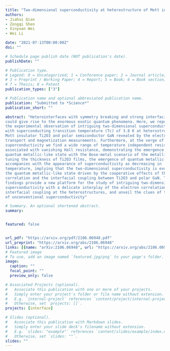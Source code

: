 ```yaml
---
title: "Two-dimensional superconductivity at heterostructure of Mott insulating titanium sesquioxide and polar semiconductor"
authors:
- Jiahui Qian
- Zongqi Shen
- Xinyuan Wei
- Wei Li

date: "2021-07-13T00:00:00Z"
doi: ""

# Schedule page publish date (NOT publication's date).
publishDate: ""

# Publication type.
# Legend: 0 = Uncategorized; 1 = Conference paper; 2 = Journal article;
# 3 = Preprint / Working Paper; 4 = Report; 5 = Book; 6 = Book section;
# 7 = Thesis; 8 = Patent
publication_types: ["3"]

# Publication name and optional abbreviated publication name.
publication: "Submitted to *Science*"
publication_short: ""

abstract: "Heterointerfaces with symmetry breaking and strong interfacial coupling
could give rise to the enormous exotic quantum phenomena. Here, we report on
the experimental observation of intriguing two-dimensional superconductivity
with superconducting transition temperature (Tc) of 3.8 K at heterostructure of
Mott insulator Ti2O3 and polar semiconductor GaN revealed by the electrical
transport and magnetization measurements. Furthermore, at the verge of
superconductivity we find a wide range of temperature independent resistance
associated with vanishing Hall resistance, demonstrating the emergence of
quantum metallic-like state with the Bose-metal scenario of the metallic phase. By
tuning the thickness of Ti2O3 films, the emergence of quantum metallic-like state
accompanies with the appearance of superconductivity as decreasing in
temperature, implying that the two-dimensional superconductivity is evolved from
the quantum metallic-like state driven by the cooperative effects of the electron
correlation and the interfacial coupling between Ti2O3 and polar GaN. These
findings provide a new platform for the study of intriguing two-dimensional
superconductivity with a delicate interplay of the electron correlation and the
interfacial coupling at the heterostructures, and unveil the clues of the mechanism
of unconventional superconductivity"

# Summary. An optional shortened abstract.
summary: 


featured: false


url_pdf: "https://arxiv.org/pdf/2106.06948.pdf"
url_preprint: "https://arxiv.org/abs/2106.06948"
links: [{name: "arXiv:2106.06948", url: "https://arxiv.org/abs/2106.06948"}]
# Featured image
# To use, add an image named `featured.jpg/png` to your page's folder. 
image:
  caption: ""
  focal_point: ""
  preview_only: false

# Associated Projects (optional).
#   Associate this publication with one or more of your projects.
#   Simply enter your project's folder or file name without extension.
#   E.g. `internal-project` references `content/project/internal-project/index.md`.
#   Otherwise, set `projects: []`.
projects: [interface]

# Slides (optional).
#   Associate this publication with Markdown slides.
#   Simply enter your slide deck's filename without extension.
#   E.g. `slides: "example"` references `content/slides/example/index.md`.
#   Otherwise, set `slides: ""`.
slides: ""
---
```

